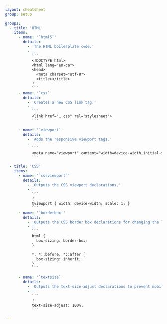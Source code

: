 ```yaml
---
layout: cheatsheet
group: setup

groups:
  - title: 'HTML'
    items:
      - name: '`html5`'
        details:
          - 'The HTML boilerplate code.'
          - |
            ```
            <!DOCTYPE html>
            <html lang="en-ca">
            <head>
              <meta charset="utf-8">
              <title></title>
            ⋮
            ```
      - name: '`css`'
        details:
          - 'Creates a new CSS link tag.'
          - |
            ```
            <link href="….css" rel="stylesheet">
            ```

      - name: '`viewport`'
        details:
          - 'Adds the responsive viewport tags.'
          - |
            ```
            <meta name="viewport" content="width=device-width,initial-scale=1">
            ```

  - title: 'CSS'
    items:
      - name: '`cssviewport`'
        details:
          - 'Outputs the CSS viewport declarations.'
          - |
            ```
            ⋮
            @viewport { width: device-width; scale: 1; }
            ```
      - name: '`borderbox`'
        details:
          - 'Outputs the CSS border box declarations for changing the layout math.'
          - |
            ```
            html {
              box-sizing: border-box;
            }

            *, *::before, *::after {
              box-sizing: inherit;
            }
            ```

      - name: '`textsize`'
        details:
          - 'Outputs the text-size-adjust declarations to prevent mobile browsers from changing the font-size.'
          - |
            ```
            ⋮
            text-size-adjust: 100%;
            ```

---
```

